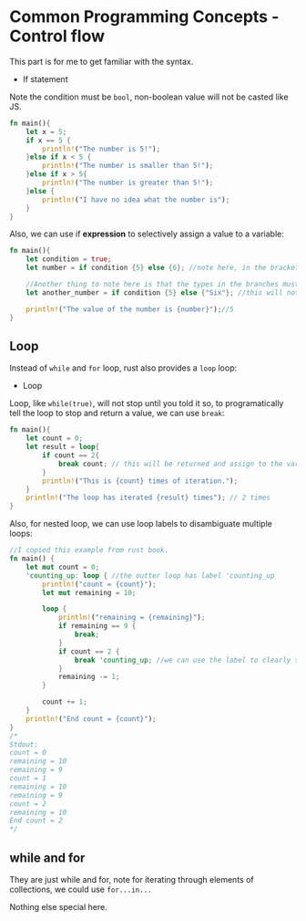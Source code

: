 # Common Programming Concepts - Control flow

This part is for me to get familiar with the syntax.

- If statement

Note the condition must be `bool`, non-boolean value will not be casted like JS.

```rust
fn main(){
    let x = 5; 
    if x == 5 {
        println!("The number is 5!");
    }else if x < 5 {
        println!("The number is smaller than 5!");
    }else if x > 5{
        println!("The number is greater than 5!");
    }else {
        println!("I have no idea what the number is");
    }
}
```

Also, we can use if **expression** to selectively assign a value to a variable:

```rust
fn main(){
    let condition = true;
    let number = if condition {5} else {6}; //note here, in the brackets are expressions

    //Another thing to note here is that the types in the branches must be the same
    let another_number = if condition {5} else {"Six"}; //this will not compile, as the variable has 2 possible types. Although the type in runtime is singular, compiler is not able to determine that

    println!("The value of the number is {number}");//5
}
```

## Loop

Instead of `while` and `for` loop, rust also provides a `loop` loop:

- Loop

Loop, like `while(true)`, will not stop until you told it so, to programatically
tell the loop to stop and return a value, we can use `break`:

```rust
fn main(){
    let count = 0;
    let result = loop{
        if count == 2{
            break count; // this will be returned and assign to the variable result
        }
        println!("This is {count} times of iteration.");
    }
    println!("The loop has iterated {result} times"); // 2 times
}
```

Also, for nested loop, we can use loop labels to disambiguate multiple loops:

```rust
//I copied this example from rust book.
fn main() {
    let mut count = 0;
    'counting_up: loop { //the outter loop has label 'counting_up
        println!("count = {count}");
        let mut remaining = 10;

        loop {
            println!("remaining = {remaining}");
            if remaining == 9 {
                break;
            }
            if count == 2 {
                break 'counting_up; //we can use the label to clearly specify which loop we want to break
            }
            remaining -= 1;
        }

        count += 1;
    }
    println!("End count = {count}");
}
/*
Stdout: 
count = 0
remaining = 10
remaining = 9
count = 1
remaining = 10
remaining = 9
count = 2
remaining = 10
End count = 2
*/
```
## while and for

They are just while and for, note for iterating through elements of collections, we could use ```for...in...```

Nothing else special here.